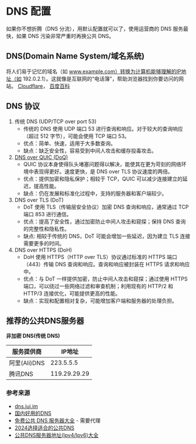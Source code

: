 # DNS 配置

如果你不想折腾（DNS 分流），用默认配置就可以了，使用运营商的 DNS 服务最快，如果 DNS 污染非常严重时再换公共 DNS。

## **DNS(Domain Name System/域名系统)**

将人们易于记忆的域名（如 www.example.com）转换为计算机能够理解的IP地址（如 192.0.2.1）。这就像是互联网的“电话簿”，帮助浏览器找到你要访问的网站。
[Cloudflare](https://www.cloudflare-cn.com/learning/dns/what-is-a-dns-server/)，
[百度百科](https://baike.baidu.com/item/%E5%9F%9F%E5%90%8D%E7%B3%BB%E7%BB%9F/2251573)

## DNS 协议
1. 传统 DNS (UDP/TCP over port 53)
   - 传统的 DNS 使用 UDP 端口 53 进行查询和响应。对于较大的查询响应（超过 512 字节），可能会使用 TCP 端口 53。
   - 优点：简单、快速，适用于大多数查询。
   - 缺点：缺乏安全性，容易受到中间人攻击和缓存投毒攻击。
2. [DNS over QUIC (DoQ)](https://zh.wikipedia.org/wiki/DNS_over_QUIC)
   - QUIC 协议本身使得队头堵塞问题得以解决，能使其在更为苛刻的网络环境中表现得更好。速度更快，是 DNS over TLS 协议速度的两倍。
   - 优点：提供加密和隐私保护；相较于 TCP，QUIC 可以减少连接建立的延迟，提高性能。
   - 缺点：仍在发展和标准化过程中，支持的服务器和客户端较少。
3. DNS over TLS (DoT)
   - DoT 使用 TLS（传输层安全协议）加密 DNS 查询和响应，通常通过 TCP 端口 853 进行通信。
   - 优点：提高了安全性，通过加密防止中间人攻击和窥探；保持 DNS 查询的完整性和隐私性。
   - 缺点: 相较于传统的 DNS，DoT 可能会增加一些延迟，因为建立 TLS 连接需要更多的时间。
4. DNS over HTTPS (DoH)
   - DoH 使用 HTTPS（HTTP over TLS）协议通过标准的 HTTPS 端口（443）传输 DNS 查询和响应。查询和响应被封装在 HTTPS 请求和响应中。
   - 优点：与 DoT 一样提供加密，防止中间人攻击和窥探；通过使用 HTTPS 端口，可以绕过一些网络过滤和审查机制；利用现有的 HTTP/2 和 HTTP/3 连接优化，可能提供更高的性能。
   - 缺点：实现和配置相对复杂，可能增加客户端和服务器的处理负担。

## 推荐的公共DNS服务器
**非加密 DNS(传统 DNS)**

| 服务提供商 | IP地址 |
| -- | -- |
| 阿里(Ali)DNS | 223.5.5.5 |
| 腾讯DNS |  119.29.29.29 |

### 参考来源
- [dns.iui.im](https://dns.iui.im/#LOG)
- [国内好用的DNS](https://blog.lindexi.com/post/%E5%9B%BD%E5%86%85%E5%A5%BD%E7%94%A8%E7%9A%84-DNS-%E5%88%97%E8%A1%A8.html)
- [免费公共 DNS 服务器大全](https://dns.icoa.cn/) - 需要代理
- [2024选择适合的公共DNS](https://www.zyha.cn/select-a-good-public-dns-in-2024/)
- [公共DNS服务器地址(Ipv4/Ipv6)大全](https://config.net.cn/tools/Dns.html)


